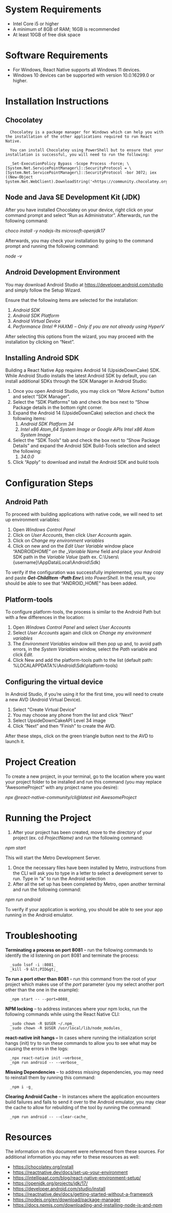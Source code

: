 # **System Requirements**

- Intel Core i5 or higher
- A minimum of 8GB of RAM; 16GB is recommended
- At least 10GB of free disk space

# **Software Requirements**

- For Windows, React Native supports all Windows 11 devices.
- Windows 10 devices can be supported with version 10.0.16299.0 or higher.

# **Installation Instructions**

   ## **Chocolatey**
   
      Chocolatey is a package manager for Windows which can help you with the installation of the other applications required to run React Native.
      
      You can install Chocolatey using PowerShell but to ensure that your installation is successful, you will need to run the following:
      
      _Set-ExecutionPolicy Bypass -Scope Process -Force; \[System.Net.ServicePointManager\]::SecurityProtocol = \[System.Net.ServicePointManager\]::SecurityProtocol -bor 3072; iex ((New-Object System.Net.WebClient).DownloadString('<https://community.chocolatey.org/install.ps1>'))_
   
   ## **Node and Java SE Development Kit (JDK)**
   
   After you have installed Chocolatey on your device, right click on your command prompt and select “Run as Administrator”. Afterwards, run the following command:
   
   _choco install -y nodejs-lts microsoft-openjdk17_
   
   Afterwards, you may check your installation by going to the command prompt and running the following command:
   
   _node -v_
   
   ## **Android Development Environment**
   
   You may download Android Studio at <https://developer.android.com/studio> and simply follow the Setup Wizard.
   
   Ensure that the following items are selected for the installation:
   
   1. _Android SDK_
   2. _Android SDK Platform_
   3. _Android Virtual Device_
   4. _Performance (Intel ® HAXM) – Only if you are not already using HyperV_
   
   After selecting this options from the wizard, you may proceed with the installation by clicking on “Next”.
   
   ## **Installing Android SDK**
   
   Building a React Native App requires Android 14 (UpsideDownCake) SDK. While Android Studio installs the latest Android SDK by default, you can install additional SDKs through the SDK Manager in Android Studio:
   
   1. Once you open Android Studio, you may click on “More Actions” button and select “SDK Manager”.
   2. Select the “SDK Platforms” tab and check the box next to “Show Package details in the bottom right corner.
   3. Expand the Android 14 (UpsideDownCake) selection and check the following items:
      1. _Android SDK Platform 34_
      2. _Intel x86 Atom_64 System Image or Google APIs Intel x86 Atom System Image_
   4. Select the “SDK Tools” tab and check the box next to “Show Package Details” and expand the Android SDK Build-Tools selection and select the following:
      1. _34.0.0_
   5. Click “Apply” to download and install the Android SDK and build tools

# **Configuration Steps**

   ## **Android Path**
   
   To proceed with building applications with native code, we will need to set up environment variables:
   
   1. Open _Windows Control Panel_
   2. Click on _User Accounts_, then click _User Accounts_ again.
   3. Click on _Change my environment variables_
   4. Click on new and on the _Edit User Variable_ window place “ANDROID*HOME” on the \_Variable Name* field and place your Android SDK path in the _Variable Value_ (path ex. C:\\Users\\{username}\\AppData\\Local\\Android\\Sdk)
   
   To verify if the configuration was successfully implemented, you may copy and paste **_Get-ChildItem -Path Env:\\_** into _PowerShell_. In the result, you should be able to see that “ANDROID_HOME” has been added.
   
   ## **Platform-tools**
   
   To configure platform-tools, the process is similar to the Android Path but with a few differences in the location:
   
   1. Open _Windows Control Panel_ and select _User Accounts_
   2. Select _User Accounts_ again and click on _Change my environment variables_
   3. The _Environment Variables_ window will then pop up and, to avoid path errors, in the _System Variables_ window, select the _Path_ variable and click _Edit._
   4. Click New and add the platform-tools path to the list (default path: %LOCALAPPDATA%\\Android\\Sdk\\platform-tools)
   
   ## **Configuring the virtual device**
   
   In Android Studio, if you’re using it for the first time, you will need to create a new AVD (Android Virtual Device).
   
   1. Select “Create Virtual Device”
   2. You may choose any phone from the list and click “Next”
   3. Select UpsideDownCakeAPI Level 34 image
   4. Click “Next” and then “Finish” to create the AVD.
   
   After these steps, click on the green triangle button next to the AVD to launch it.
   
   # **Project Creation**
   
   To create a new project, in your terminal, go to the location where you want your project folder to be installed and run this command (you may replace “AwesomeProject” with any project name you desire):
   
   _npx @react-native-community/cli@latest init AwesomeProject_
   
   # **Running the Project**
   
   1. After your project has been created, move to the directory of your project (ex. cd _ProjectName)_ and run the following command:
   
   _npm start_
   
   This will start the Metro Development Server.
   
   1. Once the necessary files have been installed by Metro, instructions from the CLI will ask you to type in a letter to select a development server to run. Type in “a” to run the Android selection
   2. After all the set up has been completed by Metro, open another terminal and run the following command:
   
   _npm run android_
   
   To verify if your application is working, you should be able to see your app running in the Android emulator.

# **Troubleshooting**

   **Terminating a process on port 8081** – run the following commands to identify the id listening on port 8081 and terminate the process:
   
      _sudo lsof -i :8081_
      _kill -9 &lt;PID&gt;_
   
   **To run a port other than 8081** – run this command from the root of your project which makes use of the _port_ parameter (you my select another port other than the one in the example):
   
      _npm start -- --port=8088_
   
   **NPM locking** – to address instances where your npm locks, run the following commands while using the React Native CLI:
   
      _sudo chown -R $USER ~/.npm_
      _sudo chown -R $USER /usr/local/lib/node_modules_
   
   **react-native init hangs –** In cases where running the initialization script hangs (init) try to run these commands to allow you to see what may be causing the errors in the logs:
     
      _npx react-native init –verbose_
      _npm run android -- --verbose_
   
   **Missing Dependencies** – to address missing dependencies, you may need to reinstall them by running this command:
   
      _npm i -g_
   
   **Clearing Android Cache** – In instances where the application encounters build failures and fails to send it over to the Android emulator, you may clear the cache to allow for rebuilding of the tool by running the command:
   
      _npm run android -- --clear-cache_

# **Resources**

   The information on this document were referenced from these sources. For additional information you may refer to these resources as well:
   
   - <https://chocolatey.org/install>
   - <https://reactnative.dev/docs/set-up-your-environment>
   - <https://intellipaat.com/blog/react-native-environment-setup/>
   - <https://openjdk.org/projects/jdk/17/>
   - <https://developer.android.com/studio/install>
   - <https://reactnative.dev/docs/getting-started-without-a-framework>
   - <https://nodejs.org/en/download/package-manager>
   - <https://docs.npmjs.com/downloading-and-installing-node-js-and-npm>
